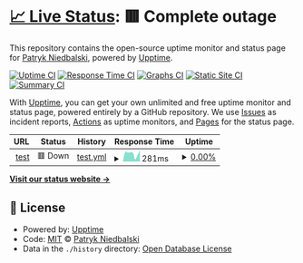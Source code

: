 # [📈 Live Status](https://NiedbalskiPatryk.github.io/teststrapiUpptime): <!--live status--> **🟥 Complete outage**

This repository contains the open-source uptime monitor and status page for [Patryk Niedbalski](https://NiedbalskiPatryk.github.io/teststrapiUpptime), powered by [Upptime](https://github.com/upptime/upptime).

[![Uptime CI](https://github.com/NiedbalskiPatryk/teststrapiUpptime/workflows/Uptime%20CI/badge.svg)](https://github.com/NiedbalskiPatryk/teststrapiUpptime/actions?query=workflow%3A%22Uptime+CI%22)
[![Response Time CI](https://github.com/NiedbalskiPatryk/teststrapiUpptime/workflows/Response%20Time%20CI/badge.svg)](https://github.com/NiedbalskiPatryk/teststrapiUpptime/actions?query=workflow%3A%22Response+Time+CI%22)
[![Graphs CI](https://github.com/NiedbalskiPatryk/teststrapiUpptime/workflows/Graphs%20CI/badge.svg)](https://github.com/NiedbalskiPatryk/teststrapiUpptime/actions?query=workflow%3A%22Graphs+CI%22)
[![Static Site CI](https://github.com/NiedbalskiPatryk/teststrapiUpptime/workflows/Static%20Site%20CI/badge.svg)](https://github.com/NiedbalskiPatryk/teststrapiUpptime/actions?query=workflow%3A%22Static+Site+CI%22)
[![Summary CI](https://github.com/NiedbalskiPatryk/teststrapiUpptime/workflows/Summary%20CI/badge.svg)](https://github.com/NiedbalskiPatryk/teststrapiUpptime/actions?query=workflow%3A%22Summary+CI%22)

With [Upptime](https://upptime.js.org), you can get your own unlimited and free uptime monitor and status page, powered entirely by a GitHub repository. We use [Issues](https://github.com/NiedbalskiPatryk/teststrapiUpptime/issues) as incident reports, [Actions](https://github.com/NiedbalskiPatryk/teststrapiUpptime/actions) as uptime monitors, and [Pages](https://NiedbalskiPatryk.github.io/teststrapiUpptime) for the status page.

<!--start: status pages-->
<!-- This summary is generated by Upptime (https://github.com/upptime/upptime) -->
<!-- Do not edit this manually, your changes will be overwritten -->
<!-- prettier-ignore -->
| URL | Status | History | Response Time | Uptime |
| --- | ------ | ------- | ------------- | ------ |
| <img alt="" src="https://icons.duckduckgo.com/ip3/benefique-livre-79448.herokuapp.com.ico" height="13"> [test](https://benefique-livre-79448.herokuapp.com/) | 🟥 Down | [test.yml](https://github.com/NiedbalskiPatryk/teststrapiUpptime/commits/HEAD/history/test.yml) | <details><summary><img alt="Response time graph" src="./graphs/test/response-time-week.png" height="20"> 281ms</summary><br><a href="https://NiedbalskiPatryk.github.io/teststrapiUpptime/history/test"><img alt="Response time 245" src="https://img.shields.io/endpoint?url=https%3A%2F%2Fraw.githubusercontent.com%2FNiedbalskiPatryk%2FteststrapiUpptime%2FHEAD%2Fapi%2Ftest%2Fresponse-time.json"></a><br><a href="https://NiedbalskiPatryk.github.io/teststrapiUpptime/history/test"><img alt="24-hour response time 394" src="https://img.shields.io/endpoint?url=https%3A%2F%2Fraw.githubusercontent.com%2FNiedbalskiPatryk%2FteststrapiUpptime%2FHEAD%2Fapi%2Ftest%2Fresponse-time-day.json"></a><br><a href="https://NiedbalskiPatryk.github.io/teststrapiUpptime/history/test"><img alt="7-day response time 281" src="https://img.shields.io/endpoint?url=https%3A%2F%2Fraw.githubusercontent.com%2FNiedbalskiPatryk%2FteststrapiUpptime%2FHEAD%2Fapi%2Ftest%2Fresponse-time-week.json"></a><br><a href="https://NiedbalskiPatryk.github.io/teststrapiUpptime/history/test"><img alt="30-day response time 254" src="https://img.shields.io/endpoint?url=https%3A%2F%2Fraw.githubusercontent.com%2FNiedbalskiPatryk%2FteststrapiUpptime%2FHEAD%2Fapi%2Ftest%2Fresponse-time-month.json"></a><br><a href="https://NiedbalskiPatryk.github.io/teststrapiUpptime/history/test"><img alt="1-year response time 247" src="https://img.shields.io/endpoint?url=https%3A%2F%2Fraw.githubusercontent.com%2FNiedbalskiPatryk%2FteststrapiUpptime%2FHEAD%2Fapi%2Ftest%2Fresponse-time-year.json"></a></details> | <details><summary><a href="https://NiedbalskiPatryk.github.io/teststrapiUpptime/history/test">0.00%</a></summary><a href="https://NiedbalskiPatryk.github.io/teststrapiUpptime/history/test"><img alt="All-time uptime 26.50%" src="https://img.shields.io/endpoint?url=https%3A%2F%2Fraw.githubusercontent.com%2FNiedbalskiPatryk%2FteststrapiUpptime%2FHEAD%2Fapi%2Ftest%2Fuptime.json"></a><br><a href="https://NiedbalskiPatryk.github.io/teststrapiUpptime/history/test"><img alt="24-hour uptime 0.00%" src="https://img.shields.io/endpoint?url=https%3A%2F%2Fraw.githubusercontent.com%2FNiedbalskiPatryk%2FteststrapiUpptime%2FHEAD%2Fapi%2Ftest%2Fuptime-day.json"></a><br><a href="https://NiedbalskiPatryk.github.io/teststrapiUpptime/history/test"><img alt="7-day uptime 0.00%" src="https://img.shields.io/endpoint?url=https%3A%2F%2Fraw.githubusercontent.com%2FNiedbalskiPatryk%2FteststrapiUpptime%2FHEAD%2Fapi%2Ftest%2Fuptime-week.json"></a><br><a href="https://NiedbalskiPatryk.github.io/teststrapiUpptime/history/test"><img alt="30-day uptime 1.38%" src="https://img.shields.io/endpoint?url=https%3A%2F%2Fraw.githubusercontent.com%2FNiedbalskiPatryk%2FteststrapiUpptime%2FHEAD%2Fapi%2Ftest%2Fuptime-month.json"></a><br><a href="https://NiedbalskiPatryk.github.io/teststrapiUpptime/history/test"><img alt="1-year uptime 0.00%" src="https://img.shields.io/endpoint?url=https%3A%2F%2Fraw.githubusercontent.com%2FNiedbalskiPatryk%2FteststrapiUpptime%2FHEAD%2Fapi%2Ftest%2Fuptime-year.json"></a></details>

<!--end: status pages-->

[**Visit our status website →**](https://NiedbalskiPatryk.github.io/teststrapiUpptime)

## 📄 License

- Powered by: [Upptime](https://github.com/upptime/upptime)
- Code: [MIT](./LICENSE) © [Patryk Niedbalski](https://NiedbalskiPatryk.github.io/teststrapiUpptime)
- Data in the `./history` directory: [Open Database License](https://opendatacommons.org/licenses/odbl/1-0/)
